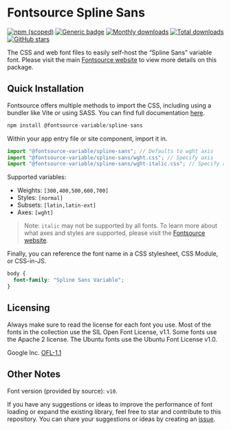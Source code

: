 # Fontsource Spline Sans

[![npm (scoped)](https://img.shields.io/npm/v/@fontsource-variable/spline-sans?color=brightgreen)](https://www.npmjs.com/package/@fontsource-variable/spline-sans) [![Generic badge](https://img.shields.io/badge/fontsource-passing-brightgreen)](https://github.com/fontsource/fontsource) [![Monthly downloads](https://badgen.net/npm/dm/@fontsource-variable/spline-sans)](https://github.com/fontsource/fontsource) [![Total downloads](https://badgen.net/npm/dt/@fontsource-variable/spline-sans)](https://github.com/fontsource/fontsource) [![GitHub stars](https://img.shields.io/github/stars/fontsource/fontsource.svg?style=social&label=Star)](https://github.com/fontsource/fontsource/stargazers)

The CSS and web font files to easily self-host the “Spline Sans” variable font. Please visit the main [Fontsource website](https://fontsource.org/fonts/spline-sans) to view more details on this package.

## Quick Installation

Fontsource offers multiple methods to import the CSS, including using a bundler like Vite or using SASS. You can find full documentation [here](https://fontsource.org/docs/getting-started/introduction).

```javascript
npm install @fontsource-variable/spline-sans
```

Within your app entry file or site component, import it in.

```javascript
import "@fontsource-variable/spline-sans"; // Defaults to wght axis
import "@fontsource-variable/spline-sans/wght.css"; // Specify axis
import "@fontsource-variable/spline-sans/wght-italic.css"; // Specify axis and style
```

Supported variables:
- Weights: `[300,400,500,600,700]`
- Styles: `[normal]`
- Subsets: `[latin,latin-ext]`
- Axes: `[wght]`

> Note: `italic` may not be supported by all fonts. To learn more about what axes and styles are supported, please visit the [Fontsource website](https://fontsource.org/fonts/spline-sans).

Finally, you can reference the font name in a CSS stylesheet, CSS Module, or CSS-in-JS.

```css
body {
  font-family: "Spline Sans Variable";
}
```

## Licensing
Always make sure to read the license for each font you use. Most of the fonts in the collection use the SIL Open Font License, v1.1. Some fonts use the Apache 2 license. The Ubuntu fonts use the Ubuntu Font License v1.0.

Google Inc.
[OFL-1.1](http://scripts.sil.org/OFL)

## Other Notes
Font version (provided by source): `v10`.

If you have any suggestions or ideas to improve the performance of font loading or expand the existing library, feel free to star and contribute to this repository. You can share your suggestions or ideas by creating an [issue](https://github.com/fontsource/fontsource/issues).
